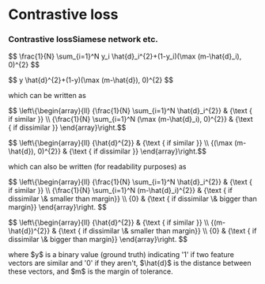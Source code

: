 # Contrastive loss

<h3 id="contrastive">Contrastive loss<d-footnote>Siamese network etc.</d-footnote>
</h3>
<p id="batch">$$ \frac{1}{N} \sum_{i=1}^N y_i \hat{d}_i^{2}+(1-y_i)(\max (m-\hat{d}_i), 0)^{2} $$</p>
<p id="single">$$ y \hat{d}^{2}+(1-y)(\max (m-\hat{d}), 0)^{2} $$</p>
<p>which can be written as</p>
<p id="batch">$$ \left\{\begin{array}{ll}
    {\frac{1}{N} \sum_{i=1}^N \hat{d}_i^{2}} & {\text { if similar }} \\
    {\frac{1}{N} \sum_{i=1}^N (\max (m-\hat{d}_i), 0)^{2}} & {\text { if dissimilar }}
    \end{array}\right.$$</p>
<p id="single">$$ \left\{\begin{array}{ll}
    {\hat{d}^{2}} & {\text { if similar }} \\
    {(\max (m-\hat{d}), 0)^{2}} & {\text { if dissimilar }}
    \end{array}\right.$$</p>
<p>which can also be written (for readability purposes) as</p>
<p id="batch">$$ \left\{\begin{array}{ll}
    {\frac{1}{N} \sum_{i=1}^N \hat{d}_i^{2}} & {\text { if similar }} \\
    {\frac{1}{N} \sum_{i=1}^N (m-\hat{d}_i)^{2}} & {\text { if dissimilar \& smaller than margin}} \\
    {0} & {\text { if dissimilar \& bigger than margin}} \end{array}\right. $$</p>
<p id="single">$$ \left\{\begin{array}{ll}
    {\hat{d}^{2}} & {\text { if similar }} \\
    {(m-\hat{d})^{2}} & {\text { if dissimilar \& smaller than margin}} \\
    {0} & {\text { if dissimilar \& bigger than margin}}
    \end{array}\right. $$</p>
<p>where $y$ is a binary value (ground truth) indicating '1' if two
        feature vectors are similar and '0' if they aren't,
        $\hat{d}$ is the distance between these vectors,
        and $m$ is the margin of tolerance.</p>
